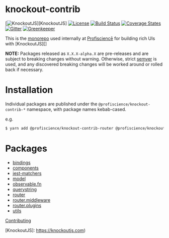 # knockout-contrib

[![KnockoutJS][knockout-shield]][KnockoutJS]
[![License][wtfpl-shield]][wtfpl]
[![Build Status][travis-ci-shield]][travis-ci]
[![Coverage States][codecov-shield]][codecov]
[![Gitter][gitter-shield]][gitter]
[![Greenkeeper][greenkeeper-shield]][greenkeeper]


This is the [monorepo](https://github.com/babel/babel/blob/master/doc/design/monorepo.md) used internally at [Profisciencē](https://profiscience.com) for building rich UIs with [KnockoutJS][]

**NOTE:** Packages released as `X.X.X-alpha.X` are pre-releases and are subject to breaking changes without warning. Otherwise, strict [semver](https://semver.org/) is used, and any discovered breaking changes will be worked around or rolled back if necessary.

# Installation
Individual packages are published under the `@profiscience/knockout-contrib-*` namespace, with package names kebab-cased.

e.g.
```bash
$ yarn add @profiscience/knockout-contrib-router @profiscience/knockout-contrib-observble-fn
```


# Packages
- [bindings](./packages/bindings)
- [components](./packages/components)
- [jest-matchers](./packages/jest-matchers)
- [model](./packages/model)
- [observable.fn](./packages/observable.fn)
- [querystring](./packages/querystring)
- [router](./packages/router)
- [router.middleware](./packages/router.middleware)
- [router.plugins](./packages/router.plugins)
- [utils](./packages/utils)


[Contributing](./CONTRIBUTING.md)

[KnockoutJS]: https://knockoutjs.com)

[knockout-shield]: https://img.shields.io/badge/KnockoutJS-v3.5.0--beta-red.svg

[travis-ci]: https://travis-ci.org/Profiscience/knockout-contrib/
[travis-ci-shield]: https://img.shields.io/travis/Profiscience/knockout-contrib/master.svg

[codecov]: https://codecov.io/gh/Profiscience/knockout-contrib
[codecov-shield]: https://img.shields.io/codecov/c/github/Profiscience/knockout-contrib.svg

[gitter]: https://gitter.im/Profiscience/knockout-contrib
[gitter-shield]: https://img.shields.io/gitter/room/profiscience/knockout-contrib.svg

[greenkeeper]: https://greenkeeper.io
[greenkeeper-shield]: https://badges.greenkeeper.io/Profiscience/knockout-contrib.svg

[wtfpl]: ./LICENSE.md
[wtfpl-shield]: https://img.shields.io/npm/l/@profiscience/knockout-contrib-router.svg
